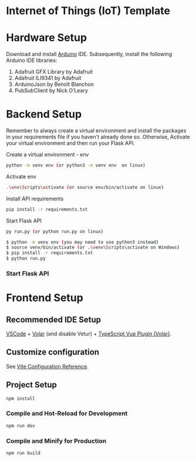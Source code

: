 # Internet of Things (IoT) Template


# Hardware Setup
Download and install [Arduino](https://www.arduino.cc/en/software) IDE. Subsequently, install the following Arduino IDE libraries:
1. Adafruit GFX Library by Adafruit
2. Adafruit ILI9341 by Adafruit
3. ArduinoJson by Benoît Blanchon
4. PubSubClient by Nick O’Leary

# Backend Setup
Remember to always create a virtual environment and install the packages in your requirements file if you haven't already done so.
Otherwise, Activate your virtual environment and then run your Flask API.

Create a virtual environment - env
```sh
python -m venv env (or python3 -m venv env  on linux)
```
Activate env
```sh
.\env\Scripts\activate (or source env/bin/activate on linux) 
```
Install API requirements
```sh
pip install -r requirements.txt 
```
Start Flask API
```sh
py run.py (or python run.py on linux)
```


```bash
$ python -m venv env (you may need to use python3 instead)
$ source venv/bin/activate (or .\venv\Scripts\activate on Windows)
$ pip install -r requirements.txt 
$ python run.py
```


### Start Flask API

# Frontend Setup

## Recommended IDE Setup
[VSCode](https://code.visualstudio.com/) + [Volar](https://marketplace.visualstudio.com/items?itemName=johnsoncodehk.volar) (and disable Vetur) + [TypeScript Vue Plugin (Volar)](https://marketplace.visualstudio.com/items?itemName=johnsoncodehk.vscode-typescript-vue-plugin).

## Customize configuration

See [Vite Configuration Reference](https://vitejs.dev/config/).

## Project Setup

```sh
npm install
```

### Compile and Hot-Reload for Development

```sh
npm run dev
```

### Compile and Minify for Production

```sh
npm run build
```
